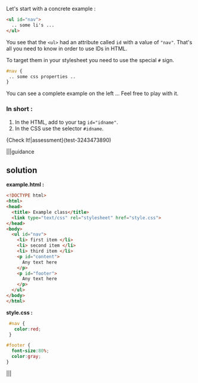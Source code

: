 Let's start with a concrete example :

```html
<ul id="nav">
  .. some li's ...
</ul>
```

You see that the `<ul>` had an attribute called `id` with a value of `"nav"`.
That's all you need to know in order to use IDs in HTML.

To target them in your stylesheet you need to use the special `#` sign.

```css
#nav {
 .. some css properties ..
}
```

You can see a complete example on the left ... Feel free to play with it.

### In short :

1) In the HTML, add to your tag `id="idname"`.
2) In the CSS use the selector `#idname`.


{Check It!|assessment}(test-3243473890)


|||guidance

## solution

**example.html :**

```html
<!DOCTYPE html>
<html>
<head>
  <title> Example class</title>
  <link type="text/css" rel="stylesheet" href="style.css">
</head>
<body>
  <ul id="nav">
    <li> first item </li>
    <li> second item </li>
    <li> third item </li>
    <p id="content">
      Any text here
    </p>
    <p id="footer">
      Any text here
    </p>
  </ul>
</body>
</html>
```

**style.css :**

```css
 #nav {
   color:red;
 }

#footer {
  font-size:80%;
  color:gray;
}
```

|||


